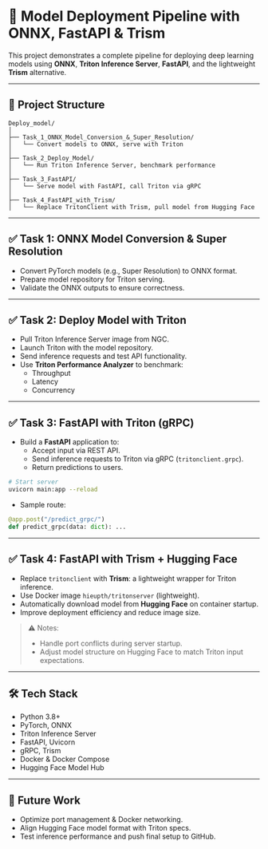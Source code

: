 # 🚀 Model Deployment Pipeline with ONNX, FastAPI & Trism

This project demonstrates a complete pipeline for deploying deep learning models using **ONNX**, **Triton Inference Server**, **FastAPI**, and the lightweight **Trism** alternative.

---

## 📁 Project Structure

```
Deploy_model/
│
├── Task_1_ONNX_Model_Conversion_&_Super_Resolution/
│   └── Convert models to ONNX, serve with Triton
│
├── Task_2_Deploy_Model/
│   └── Run Triton Inference Server, benchmark performance
│
├── Task_3_FastAPI/
│   └── Serve model with FastAPI, call Triton via gRPC
│
├── Task_4_FastAPI_with_Trism/
│   └── Replace TritonClient with Trism, pull model from Hugging Face
```

---

## ✅ Task 1: ONNX Model Conversion & Super Resolution

- Convert PyTorch models (e.g., Super Resolution) to ONNX format.
- Prepare model repository for Triton serving.
- Validate the ONNX outputs to ensure correctness.

---

## ✅ Task 2: Deploy Model with Triton

- Pull Triton Inference Server image from NGC.
- Launch Triton with the model repository.
- Send inference requests and test API functionality.
- Use **Triton Performance Analyzer** to benchmark:
  - Throughput
  - Latency
  - Concurrency

---

## ✅ Task 3: FastAPI with Triton (gRPC)

- Build a **FastAPI** application to:
  - Accept input via REST API.
  - Send inference requests to Triton via gRPC (`tritonclient.grpc`).
  - Return predictions to users.

```bash
# Start server
uvicorn main:app --reload
```

- Sample route:
```python
@app.post("/predict_grpc/")
def predict_grpc(data: dict): ...
```

---

## ✅ Task 4: FastAPI with Trism + Hugging Face

- Replace `tritonclient` with **Trism**: a lightweight wrapper for Triton inference.
- Use Docker image `hieupth/tritonserver` (lightweight).
- Automatically download model from **Hugging Face** on container startup.
- Improve deployment efficiency and reduce image size.

> ⚠️ Notes:
> - Handle port conflicts during server startup.
> - Adjust model structure on Hugging Face to match Triton input expectations.

---

## 🛠️ Tech Stack

- Python 3.8+
- PyTorch, ONNX
- Triton Inference Server
- FastAPI, Uvicorn
- gRPC, Trism
- Docker & Docker Compose
- Hugging Face Model Hub

---

## 📌 Future Work

- Optimize port management & Docker networking.
- Align Hugging Face model format with Triton specs.
- Test inference performance and push final setup to GitHub.
